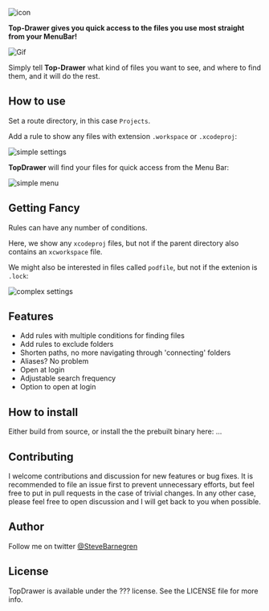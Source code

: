 ![icon](https://user-images.githubusercontent.com/6288713/34445381-3baca576-eccb-11e7-953c-b45c3f0d1590.png)

**Top-Drawer gives you quick access to the files you use most straight from your MenuBar!**

![Gif](https://user-images.githubusercontent.com/6288713/34445419-74ca1f3c-eccb-11e7-9715-c5c1d017d5a7.gif)

Simply tell **Top-Drawer** what kind of files you want to see, and where to find them, and it will do the rest.

## How to use

Set a route directory, in this case `Projects`.

Add a rule to show any files with extension `.workspace` or `.xcodeproj`: 

![simple settings](https://user-images.githubusercontent.com/6288713/34445447-a415ee7e-eccb-11e7-918e-0671838d8dbb.png)

**TopDrawer** will find your files for quick access from the Menu Bar:

![simple menu](https://user-images.githubusercontent.com/6288713/34445450-a73471b6-eccb-11e7-8957-fef1e8d707b7.png)

## Getting Fancy

Rules can have any number of conditions.

Here, we show any `xcodeproj` files, but not if the parent directory also contains an `xcworkspace` file.

We might also be interested in files called `podfile`, but not if the extenion is `.lock`:

![complex settings](https://user-images.githubusercontent.com/6288713/34445456-aabc6ca8-eccb-11e7-8ac1-45338f364517.png)

## Features

- Add rules with multiple conditions for finding files
- Add rules to exclude folders
- Shorten paths, no more navigating through 'connecting' folders
- Aliases? No problem
- Open at login
- Adjustable search frequency
- Option to open at login

## How to install

Either build from source, or install the the prebuilt binary here: ...

## Contributing

I welcome contributions and discussion for new features or bug fixes. It is recommended to file an issue first to prevent unnecessary efforts, but feel free to put in pull requests in the case of trivial changes. In any other case, please feel free to open discussion and I will get back to you when possible.

## Author

Follow me on twitter [@SteveBarnegren](https://twitter.com/stevebarnegren)

## License

TopDrawer is available under the ??? license. See the LICENSE file for more info.
